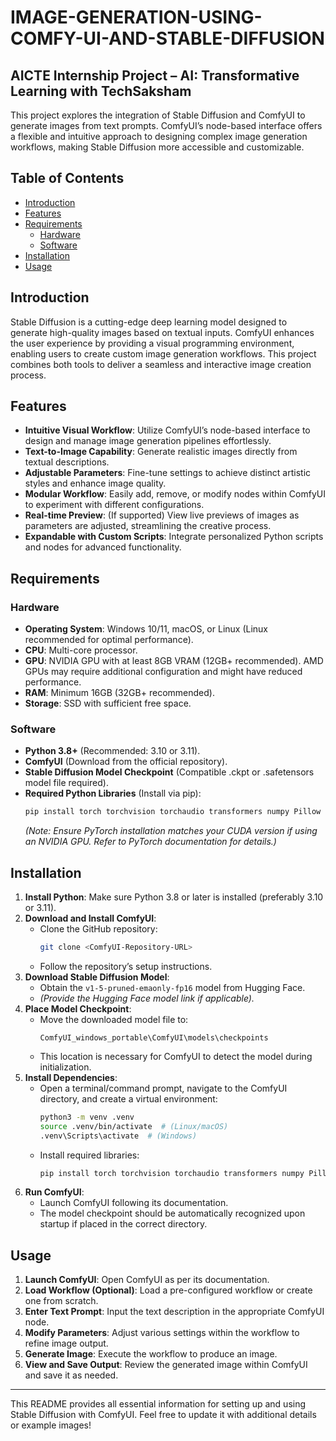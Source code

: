 # IMAGE-GENERATION-USING-COMFY-UI-AND-STABLE-DIFFUSION

## AICTE Internship Project – AI: Transformative Learning with TechSaksham

This project explores the integration of Stable Diffusion and ComfyUI to generate images from text prompts. ComfyUI’s node-based interface offers a flexible and intuitive approach to designing complex image generation workflows, making Stable Diffusion more accessible and customizable.

## Table of Contents
- [Introduction](#introduction)
- [Features](#features)
- [Requirements](#requirements)
  - [Hardware](#hardware)
  - [Software](#software)
- [Installation](#installation)
- [Usage](#usage)

## Introduction
Stable Diffusion is a cutting-edge deep learning model designed to generate high-quality images based on textual inputs. ComfyUI enhances the user experience by providing a visual programming environment, enabling users to create custom image generation workflows. This project combines both tools to deliver a seamless and interactive image creation process.

## Features
- **Intuitive Visual Workflow**: Utilize ComfyUI’s node-based interface to design and manage image generation pipelines effortlessly.
- **Text-to-Image Capability**: Generate realistic images directly from textual descriptions.
- **Adjustable Parameters**: Fine-tune settings to achieve distinct artistic styles and enhance image quality.
- **Modular Workflow**: Easily add, remove, or modify nodes within ComfyUI to experiment with different configurations.
- **Real-time Preview**: (If supported) View live previews of images as parameters are adjusted, streamlining the creative process.
- **Expandable with Custom Scripts**: Integrate personalized Python scripts and nodes for advanced functionality.

## Requirements
### Hardware
- **Operating System**: Windows 10/11, macOS, or Linux (Linux recommended for optimal performance).
- **CPU**: Multi-core processor.
- **GPU**: NVIDIA GPU with at least 8GB VRAM (12GB+ recommended). AMD GPUs may require additional configuration and might have reduced performance.
- **RAM**: Minimum 16GB (32GB+ recommended).
- **Storage**: SSD with sufficient free space.

### Software
- **Python 3.8+** (Recommended: 3.10 or 3.11).
- **ComfyUI** (Download from the official repository).
- **Stable Diffusion Model Checkpoint** (Compatible .ckpt or .safetensors model file required).
- **Required Python Libraries** (Install via pip):
  ```bash
  pip install torch torchvision torchaudio transformers numpy Pillow Flask requests tqdm filelock gradio omegaconf
  ```
  *(Note: Ensure PyTorch installation matches your CUDA version if using an NVIDIA GPU. Refer to PyTorch documentation for details.)*

## Installation
1. **Install Python**: Make sure Python 3.8 or later is installed (preferably 3.10 or 3.11).
2. **Download and Install ComfyUI**:
   - Clone the GitHub repository:
     ```bash
     git clone <ComfyUI-Repository-URL>
     ```
   - Follow the repository’s setup instructions.
3. **Download Stable Diffusion Model**:
   - Obtain the `v1-5-pruned-emaonly-fp16` model from Hugging Face.
   - *(Provide the Hugging Face model link if applicable).*
4. **Place Model Checkpoint**:
   - Move the downloaded model file to:
     ```
     ComfyUI_windows_portable\ComfyUI\models\checkpoints
     ```
   - This location is necessary for ComfyUI to detect the model during initialization.
5. **Install Dependencies**:
   - Open a terminal/command prompt, navigate to the ComfyUI directory, and create a virtual environment:
     ```bash
     python3 -m venv .venv
     source .venv/bin/activate  # (Linux/macOS)
     .venv\Scripts\activate  # (Windows)
     ```
   - Install required libraries:
     ```bash
     pip install torch torchvision torchaudio transformers numpy Pillow Flask requests tqdm filelock gradio omegaconf
     ```
6. **Run ComfyUI**:
   - Launch ComfyUI following its documentation.
   - The model checkpoint should be automatically recognized upon startup if placed in the correct directory.

## Usage
1. **Launch ComfyUI**: Open ComfyUI as per its documentation.
2. **Load Workflow (Optional)**: Load a pre-configured workflow or create one from scratch.
3. **Enter Text Prompt**: Input the text description in the appropriate ComfyUI node.
4. **Modify Parameters**: Adjust various settings within the workflow to refine image output.
5. **Generate Image**: Execute the workflow to produce an image.
6. **View and Save Output**: Review the generated image within ComfyUI and save it as needed.

---

This README provides all essential information for setting up and using Stable Diffusion with ComfyUI. Feel free to update it with additional details or example images!


